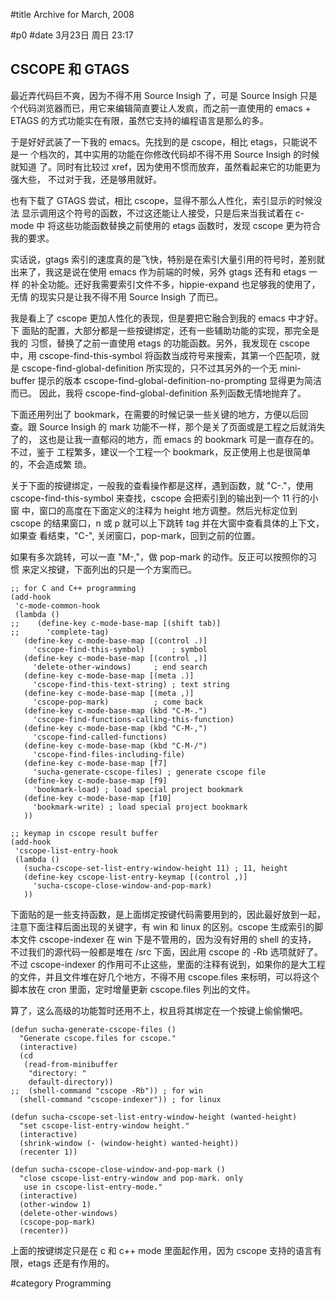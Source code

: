 
#title Archive for March, 2008

#p0
#date 3月23日 周日 23:17

## CSCOPE 和 GTAGS

最近弄代码巨不爽，因为不得不用 Source Insigh 了，可是 Source Insigh 只是
个代码浏览器而已，用它来编辑简直要让人发疯，而之前一直使用的 emacs +
ETAGS 的方式功能实在有限，虽然它支持的编程语言是那么的多。

于是好好武装了一下我的 emacs。先找到的是 cscope，相比 etags，只能说不是一
个档次的，其中实用的功能在你修改代码却不得不用 Source Insigh 的时候就知道
了。同时有比较过 xref，因为使用不惯而放弃，虽然看起来它的功能更为强大些，
不过对于我，还是够用就好。

也有下载了 GTAGS 尝试，相比 cscope，显得不那么人性化，索引显示的时候没法
显示调用这个符号的函数，不过这还能让人接受，只是后来当我试着在 c-mode 中
将这些功能函数替换之前使用的 etags 函数时，发现 cscope 更为符合我的要求。

实话说，gtags 索引的速度真的是飞快，特别是在索引大量引用的符号时，差别就
出来了，我这是说在使用 emacs 作为前端的时候，另外 gtags 还有和 etags 一样
的补全功能。还好我需要索引文件不多，hippie-expand 也足够我的使用了，无情
的现实只是让我不得不用 Source Insigh 了而已。

我是看上了 cscope 更加人性化的表现，但是要把它融合到我的 emacs 中才好。下
面贴的配置，大部分都是一些按键绑定，还有一些辅助功能的实现，那完全是我的
习惯，替换了之前一直使用 etags 的功能函数。另外，我发现在 cscope 中，用
cscope-find-this-symbol 将函数当成符号来搜索，其第一个匹配项，就是
cscope-find-global-definition 所实现的，只不过其另外的一个无 mini-buffer
提示的版本 cscope-find-global-definition-no-prompting 显得更为简洁而已。
因此，我将 cscope-find-global-definition 系列函数无情地抛弃了。

下面还用列出了 bookmark，在需要的时候记录一些关键的地方，方便以后回查。跟
Source Insigh 的 mark 功能不一样，那个是关了页面或是工程之后就消失了的，
这也是让我一直郁闷的地方，而 emacs 的 bookmark 可是一直存在的。不过，鉴于
工程繁多，建议一个工程一个 bookmark，反正使用上也是很简单的，不会造成繁
琐。

关于下面的按键绑定，一般我的查看操作都是这样，遇到函数，就 "C-."，使用
cscope-find-this-symbol 来查找，cscope 会把索引到的输出到一个 11 行的小窗
中，窗口的高度在下面定义的注释为 height 地方调整。然后光标定位到 cscope
的结果窗口，n 或 p 就可以上下跳转 tag 并在大窗中查看具体的上下文，如果查
看结束，"C-", 关闭窗口，pop-mark，回到之前的位置。

如果有多次跳转，可以一直 "M-,"，做 pop-mark 的动作。反正可以按照你的习惯
来定义按键，下面列出的只是一个方案而已。


```source
;; for C and C++ programming
(add-hook 
 'c-mode-common-hook
 (lambda ()
;;    (define-key c-mode-base-map [(shift tab)]
;;      'complete-tag)
   (define-key c-mode-base-map [(control .)]
     'cscope-find-this-symbol)		; symbol
   (define-key c-mode-base-map [(control ,)]
     'delete-other-windows)		; end search 
   (define-key c-mode-base-map [(meta .)]
     'cscope-find-this-text-string)	; text string
   (define-key c-mode-base-map [(meta ,)]
     'cscope-pop-mark)			; come back
   (define-key c-mode-base-map (kbd "C-M-.") 
     'cscope-find-functions-calling-this-function)
   (define-key c-mode-base-map (kbd "C-M-,")
     'cscope-find-called-functions)
   (define-key c-mode-base-map (kbd "C-M-/")
     'cscope-find-files-including-file)
   (define-key c-mode-base-map [f7]
     'sucha-generate-cscope-files) ; generate cscope file
   (define-key c-mode-base-map [f9]
     'bookmark-load) ; load special project bookmark 
   (define-key c-mode-base-map [f10]
     'bookmark-write) ; load special project bookmark 
   ))

;; keymap in cscope result buffer
(add-hook
 'cscope-list-entry-hook
 (lambda ()
   (sucha-cscope-set-list-entry-window-height 11) ; 11, height 
   (define-key cscope-list-entry-keymap [(control ,)]
     'sucha-cscope-close-window-and-pop-mark)
   ))
```



下面贴的是一些支持函数，是上面绑定按键代码需要用到的，因此最好放到一起，
注意下面注释后面出现的关键字，有 win 和 linux 的区别。cscope 生成索引的脚
本文件 cscope-indexer 在 win 下是不管用的，因为没有好用的 shell 的支持，
不过我们的源代码一般都是堆在 /src 下面，因此用 cscope 的 -Rb 选项就好了。
不过 cscope-indexer 的作用可不止这些，里面的注释有说到，如果你的是大工程
的文件，并且文件堆在好几个地方，不得不用 cscope.files 来标明，可以将这个
脚本放在 cron 里面，定时增量更新 cscope.files 列出的文件。

算了，这么高级的功能暂时还用不上，权且将其绑定在一个按键上偷偷懒吧。


```source
(defun sucha-generate-cscope-files ()
  "Generate cscope.files for cscope."
  (interactive)
  (cd
   (read-from-minibuffer
    "directory: "
    default-directory))
;;  (shell-command "cscope -Rb")) ; for win
  (shell-command "cscope-indexer")) ; for linux

(defun sucha-cscope-set-list-entry-window-height (wanted-height)
  "set cscope-list-entry-window height."
  (interactive)
  (shrink-window (- (window-height) wanted-height))
  (recenter 1))

(defun sucha-cscope-close-window-and-pop-mark ()
  "close cscope-list-entry-window and pop-mark. only 
   use in cscope-list-entry-mode."
  (interactive)
  (other-window 1)
  (delete-other-windows)
  (cscope-pop-mark)
  (recenter))
```

上面的按键绑定只是在 c 和 c++ mode 里面起作用，因为 cscope 支持的语言有
限，etags 还是有作用的。

#category Programming

<!-- date: 2008-03-23T23:17:06+0800 -->



